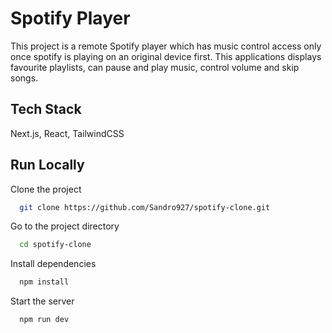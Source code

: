
# Spotify Player

This project is a remote Spotify player which has music control access only once spotify is playing on an original device first. This applications displays favourite playlists, can pause and play music, control volume and skip songs. 


## Tech Stack

Next.js, React, TailwindCSS


## Run Locally

Clone the project

```bash
  git clone https://github.com/Sandro927/spotify-clone.git
```

Go to the project directory

```bash
  cd spotify-clone
```

Install dependencies

```bash
  npm install
```

Start the server

```bash
  npm run dev
```

